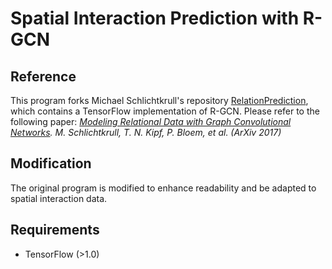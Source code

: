 # Spatial Interaction Prediction with R-GCN

## Reference

This program forks Michael Schlichtkrull's repository [RelationPrediction](https://github.com/MichSchli/RelationPrediction), which contains a TensorFlow implementation of R-GCN. Please refer to the following paper: *[Modeling Relational Data with Graph Convolutional Networks](https://arxiv.org/abs/1703.06103). M. Schlichtkrull, T. N. Kipf, P. Bloem, et al. (ArXiv 2017)*

## Modification

The original program is modified to enhance readability and be adapted to spatial interaction data.

## Requirements

* TensorFlow (>1.0)

